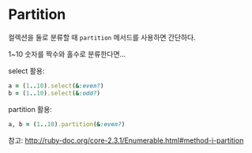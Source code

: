 # Partition

컬렉션을 둘로 분류할 때 `partition` 메서드를 사용하면 간단하다.

1~10 숫자를 짝수와 홀수로 분류한다면...

select 활용:
```ruby
a = (1..10).select(&:even?)
b = (1..10).select(&:odd?)
```

partition 활용:
```ruby
a, b = (1..10).partition(&:even?)
```

참고: http://ruby-doc.org/core-2.3.1/Enumerable.html#method-i-partition
